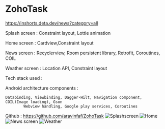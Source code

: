 # ZohoTask
https://inshorts.deta.dev/news?category=all

Splash screen : Constraint layout, Lottie animation

Home screen : Cardview,Constraint layout

News screen : Recyclerview, Room persistent library, Retrofit, Coroutines, COIL

Weather screen : Location API, Constraint layout


Tech stack used : 

Android architecture components : 

    Databinding, Viewbinding, Dagger-Hilt, Navigation component, COIL(Image loading), Gson
            Webview handling, Google play services, Coroutines

Github : https://github.com/aravinfaf/ZohoTask
![Splashscreen](https://user-images.githubusercontent.com/20335727/188070274-023e893a-a152-4e45-adc0-58edcf5065ea.jpg)
![Home](https://user-images.githubusercontent.com/20335727/188070287-f67c0215-f23b-4748-8dc6-9cd18cfb8615.jpg)
![News screen](https://user-images.githubusercontent.com/20335727/188070294-67c6ebec-5f5d-4ae4-9013-ad3e8ddfdb86.jpg)
![Weather](https://user-images.githubusercontent.com/20335727/188070313-8218ef08-5cdc-48d0-bf2c-d73fcefb9e9c.jpg)
